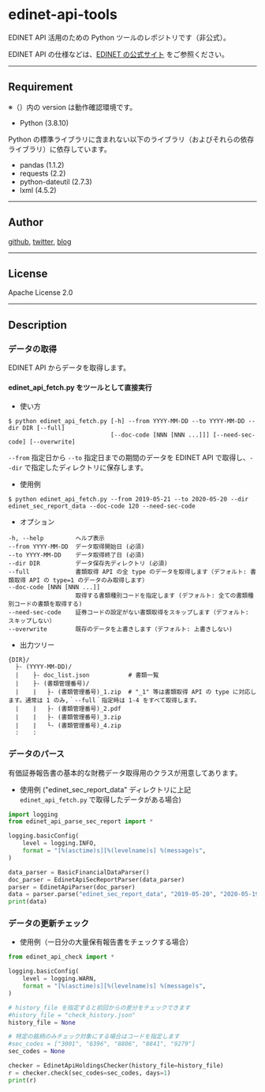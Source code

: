 # edinet-api-tools
EDINET API 活用のための Python ツールのレポジトリです（非公式）。

EDINET API の仕様などは、[EDINET の公式サイト](https://disclosure2.edinet-fsa.go.jp) をご参照ください。

---
## Requirement
※（）内の version は動作確認環境です。
* Python (3.8.10)  

Python の標準ライブラリに含まれない以下のライブラリ（およびそれらの依存ライブラリ）に依存しています。  
* pandas (1.1.2)
* requests (2.2)
* python-dateutil (2.7.3)
* lxml (4.5.2)
---
## Author
[github](https://github.com/sarubee "github"), [twitter](https://twitter.com/fire50net "twitter"), [blog](https://fire50.net/ "blog")

---
## License
Apache License 2.0

---
## Description
### データの取得
EDINET API からデータを取得します。
#### edinet_api_fetch.py をツールとして直接実行
* 使い方
```
$ python edinet_api_fetch.py [-h] --from YYYY-MM-DD --to YYYY-MM-DD --dir DIR [--full]
                             [--doc-code [NNN [NNN ...]]] [--need-sec-code] [--overwrite]
```
`--from` 指定日から `--to` 指定日までの期間のデータを EDINET API で取得し、`--dir` で指定したディレクトリに保存します。
* 使用例
```
$ python edinet_api_fetch.py --from 2019-05-21 --to 2020-05-20 --dir edinet_sec_report_data --doc-code 120 --need-sec-code
```
* オプション
```
-h, --help         ヘルプ表示
--from YYYY-MM-DD  データ取得開始日 (必須) 
--to YYYY-MM-DD    データ取得終了日 (必須) 
--dir DIR          データ保存先ディレクトリ (必須) 
--full             書類取得 API の全 type のデータを取得します（デフォルト: 書類取得 API の type=1 のデータのみ取得します）
--doc-code [NNN [NNN ...]]
                   取得する書類種別コードを指定します (デフォルト: 全ての書類種別コードの書類を取得する)
--need-sec-code    証券コードの設定がない書類取得をスキップします（デフォルト: スキップしない）
--overwrite        既存のデータを上書きします（デフォルト: 上書きしない)
```
* 出力ツリー
```
{DIR}/
  ├- (YYYY-MM-DD)/
  |    ├- doc_list.json           # 書類一覧
  |    ├- (書類管理番号)/
  |    |   ├- (書類管理番号)_1.zip  # "_1" 等は書類取得 API の type に対応します。通常は 1 のみ,｀--full｀指定時は 1-4 をすべて取得します。
  |    |   ├- (書類管理番号)_2.pdf
  |    |   ├- (書類管理番号)_3.zip
  |    |   └- (書類管理番号)_4.zip
  :    :
```

### データのパース
有価証券報告書の基本的な財務データ取得用のクラスが用意してあります。

* 使用例 ("edinet_sec_report_data" ディレクトリに上記 `edinet_api_fetch.py` で取得したデータがある場合)
```python
import logging 
from edinet_api_parse_sec_report import *

logging.basicConfig(
    level = logging.INFO,
    format = "[%(asctime)s][%(levelname)s] %(message)s",
)

data_parser = BasicFinancialDataParser()
doc_parser = EdinetApiSecReportParser(data_parser)
parser = EdinetApiParser(doc_parser)
data = parser.parse("edinet_sec_report_data", "2019-05-20", "2020-05-19")
print(data)
```

### データの更新チェック
* 使用例（一日分の大量保有報告書をチェックする場合）
```python
from edinet_api_check import *

logging.basicConfig(
    level = logging.WARN,
    format = "[%(asctime)s][%(levelname)s] %(message)s",
)

# history_file を指定すると前回からの差分をチェックできます
#history_file = "check_history.json"
history_file = None

# 特定の銘柄のみチェック対象にする場合はコードを指定します
#sec_codes = ["3001", "6396", "8806", "8841", "9279"]
sec_codes = None

checker = EdinetApiHoldingsChecker(history_file=history_file)
r = checker.check(sec_codes=sec_codes, days=1)
print(r)
```
